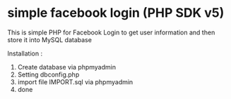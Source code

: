 # simple facebook login (PHP SDK v5)
This is simple PHP for Facebook Login to get user information and then store it into MySQL database

Installation :
1. Create database via phpmyadmin
2. Setting dbconfig.php
3. import file IMPORT.sql via phpmyadmin
4. done
